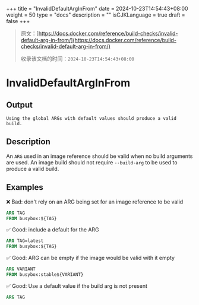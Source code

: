 +++
title = "InvalidDefaultArgInFrom"
date = 2024-10-23T14:54:43+08:00
weight = 50
type = "docs"
description = ""
isCJKLanguage = true
draft = false
+++

> 原文：[https://docs.docker.com/reference/build-checks/invalid-default-arg-in-from/](https://docs.docker.com/reference/build-checks/invalid-default-arg-in-from/)
>
> 收录该文档的时间：`2024-10-23T14:54:43+08:00`

# InvalidDefaultArgInFrom

## Output



```text
Using the global ARGs with default values should produce a valid build.
```

## Description

An `ARG` used in an image reference should be valid when no build arguments are used. An image build should not require `--build-arg` to be used to produce a valid build.

## Examples

❌ Bad: don't rely on an ARG being set for an image reference to be valid



```dockerfile
ARG TAG
FROM busybox:${TAG}
```

✅ Good: include a default for the ARG



```dockerfile
ARG TAG=latest
FROM busybox:${TAG}
```

✅ Good: ARG can be empty if the image would be valid with it empty



```dockerfile
ARG VARIANT
FROM busybox:stable${VARIANT}
```

✅ Good: Use a default value if the build arg is not present



```dockerfile
ARG TAG
```

